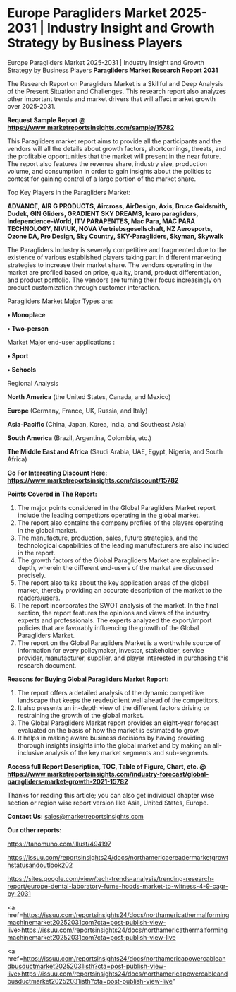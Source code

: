 # Europe Paragliders Market 2025-2031 | Industry Insight and Growth Strategy by Business Players
Europe Paragliders Market 2025-2031 | Industry Insight and Growth Strategy by Business Players
<strong>Paragliders Market Research Report 2031</strong>

The Research Report on Paragliders Market is a Skillful and Deep Analysis of the Present Situation and Challenges. This research report also analyzes other important trends and market drivers that will affect market growth over 2025-2031.

<strong>Request Sample Report @ <a href=https://www.marketreportsinsights.com/sample/15782>https://www.marketreportsinsights.com/sample/15782</a></strong>

This Paragliders market report aims to provide all the participants and the vendors will all the details about growth factors, shortcomings, threats, and the profitable opportunities that the market will present in the near future. The report also features the revenue share, industry size, production volume, and consumption in order to gain insights about the politics to contest for gaining control of a large portion of the market share.

Top Key Players in the Paragliders Market:

<strong>ADVANCE, AIR G PRODUCTS, Aircross, AirDesign, Axis, Bruce Goldsmith, Dudek, GIN Gliders, GRADIENT SKY DREAMS, Icaro paragliders, Independence-World, ITV PARAPENTES, Mac Para, MAC PARA TECHNOLOGY, NIVIUK, NOVA Vertriebsgesellschaft, NZ Aerosports, Ozone DA, Pro Design, Sky Country, SKY-Paragliders, Skyman, Skywalk</strong>

The Paragliders Industry is severely competitive and fragmented due to the existence of various established players taking part in different marketing strategies to increase their market share. The vendors operating in the market are profiled based on price, quality, brand, product differentiation, and product portfolio. The vendors are turning their focus increasingly on product customization through customer interaction.

Paragliders Market Major Types are:

<strong>• Monoplace

• Two-person</strong>

Market Major end-user applications :

<strong>• Sport

• Schools</strong>

Regional Analysis

</u><strong><b>North America</b></strong> (the United States, Canada, and Mexico)

<strong><b>Europe </b></strong>(Germany, France, UK, Russia, and Italy)

<strong><b>Asia-Pacific</b></strong> (China, Japan, Korea, India, and Southeast Asia)

<strong><b>South America</b></strong> (Brazil, Argentina, Colombia, etc.)

<strong><b>The Middle East and Africa</b></strong> (Saudi Arabia, UAE, Egypt, Nigeria, and South Africa)

<strong>Go For Interesting Discount Here: <a href=https://www.marketreportsinsights.com/discount/15782>https://www.marketreportsinsights.com/discount/15782</a></strong>

<strong>Points Covered in The Report:</strong>
<ol>
  <li>The major points considered in the Global Paragliders Market report include the leading competitors operating in the global market.</li>
  <li>The report also contains the company profiles of the players operating in the global market.</li>
  <li>The manufacture, production, sales, future strategies, and the technological capabilities of the leading manufacturers are also included in the report.</li>
  <li>The growth factors of the Global Paragliders Market are explained in-depth, wherein the different end-users of the market are discussed precisely.</li>
  <li>The report also talks about the key application areas of the global market, thereby providing an accurate description of the market to the readers/users.</li>
  <li>The report incorporates the SWOT analysis of the market. In the final section, the report features the opinions and views of the industry experts and professionals. The experts analyzed the export/import policies that are favorably influencing the growth of the Global Paragliders Market.</li>
  <li>The report on the Global Paragliders Market is a worthwhile source of information for every policymaker, investor, stakeholder, service provider, manufacturer, supplier, and player interested in purchasing this research document.</li>
</ol>
<strong>Reasons for Buying Global Paragliders Market Report:</strong>

<ol>
  <li>The report offers a detailed analysis of the dynamic competitive landscape that keeps the reader/client well ahead of the competitors.</li>
  <li>It also presents an in-depth view of the different factors driving or restraining the growth of the global market.</li>
  <li>The Global Paragliders Market report provides an eight-year forecast evaluated on the basis of how the market is estimated to grow.</li>
  <li>It helps in making aware business decisions by having providing thorough insights insights into the global market and by making an all-inclusive analysis of the key market segments and sub-segments.</li>
</ol>
<strong>Access full Report Description, TOC, Table of Figure, Chart, etc. @ <a href=https://www.marketreportsinsights.com/industry-forecast/global-paragliders-market-growth-2021-15782>https://www.marketreportsinsights.com/industry-forecast/global-paragliders-market-growth-2021-15782</a></strong>


Thanks for reading this article; you can also get individual chapter wise section or region wise report version like Asia, United States, Europe.

<strong>Contact Us:</strong>
sales@marketreportsinsights.com

<strong>Our other reports:</strong>

<a href=https://tanomuno.com/illust/494197>https://tanomuno.com/illust/494197</a>

<a href=https://issuu.com/reportsinsights24/docs/northamericaereadermarketgrowthstatusandoutlook202>https://issuu.com/reportsinsights24/docs/northamericaereadermarketgrowthstatusandoutlook202</a>

<a href=https://sites.google.com/view/tech-trends-analysis/trending-research-report/europe-dental-laboratory-fume-hoods-market-to-witness-4-9-cagr-by-2031>https://sites.google.com/view/tech-trends-analysis/trending-research-report/europe-dental-laboratory-fume-hoods-market-to-witness-4-9-cagr-by-2031</a>

<a href=https://issuu.com/reportsinsights24/docs/northamericathermalformingmachinemarket20252031com?cta=post-publish-view-live>https://issuu.com/reportsinsights24/docs/northamericathermalformingmachinemarket20252031com?cta=post-publish-view-live</a>

<a href=https://issuu.com/reportsinsights24/docs/northamericapowercableandbusductmarket20252031isth?cta=post-publish-view-live>https://issuu.com/reportsinsights24/docs/northamericapowercableandbusductmarket20252031isth?cta=post-publish-view-live</a>"
